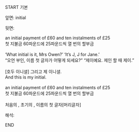 START
기본

앞면:
initial


뒷면:
<div>an initial payment of £60 and ten instalments of £25 </div><div>첫 지불금 60파운드에 25파운드씩 열 번의 할부금</div><div><br></div><div><div>‘What initial is it, Mrs Owen?’ ‘It’s J, J for Jane.’ </div><div>“오언 부인, 이름 첫 글자가 어떻게 되세요?” “제이예요. 제인 할 때 제이.”</div></div><div><br></div><div><div><div>[호두 이니셜] 그리고 제 이니셜.</div></div><div><div>And this is my initial.</div></div></div><div><br></div><div><div>an initial payment of £60 and ten instalments of £25 </div><div><div>첫 지불금 60파운드에 25파운드씩 열 번의 할부금</div></div></div><div><br></div><div>처음의 , 초기의 , 이름의 첫 글자[머리글자]<br></div>


해석:

END